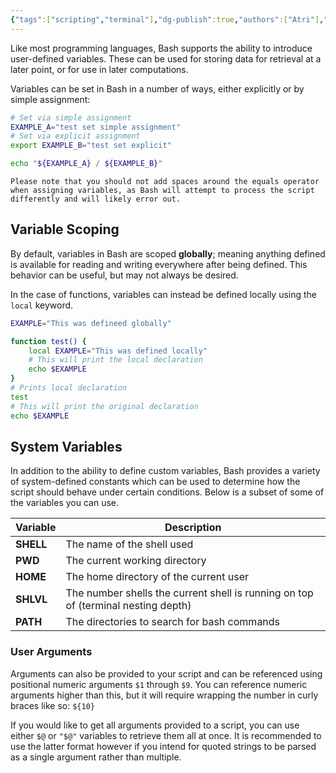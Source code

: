 ```yaml
---
{"tags":["scripting","terminal"],"dg-publish":true,"authors":["Atri"],"permalink":"/tech/programming/bash/2-basic-concepts/2-2-variables/","dgPassFrontmatter":true,"created":"2024-03-04T13:39:22.928-05:00","updated":"2024-03-08T03:26:27.993-05:00"}
---
```


Like most programming languages, Bash supports the ability to introduce user-defined variables. These can be used for storing data for retrieval at a later point, or for use in later computations.

Variables can be set in Bash in a number of ways, either explicitly or by simple assignment:

```bash
# Set via simple assignment
EXAMPLE_A="test set simple assignment"
# Set via explicit assignment
export EXAMPLE_B="test set explicit"

echo "${EXAMPLE_A} / ${EXAMPLE_B}"
```

```ad-warning
Please note that you should not add spaces around the equals operator when assigning variables, as Bash will attempt to process the script differently and will likely error out.
```
## Variable Scoping

By default, variables in Bash are scoped **globally**; meaning anything defined is available for reading and writing everywhere after being defined. This behavior can be useful, but may not always be desired.

In the case of functions, variables can instead be defined locally using the `local` keyword.

```bash
EXAMPLE="This was defineed globally"

function test() {
	local EXAMPLE="This was defined locally"
	# This will print the local declaration
	echo $EXAMPLE
}
# Prints local declaration
test
# This will print the original declaration
echo $EXAMPLE
```

## System Variables

In addition to the ability to define custom variables, Bash provides a variety of system-defined constants which can be used to determine how the script should behave under certain conditions. Below is a subset of some of the variables you can use.

| Variable  | Description                                                                       |
| --------- | --------------------------------------------------------------------------------- |
| **SHELL** | The name of the shell used                                                        |
| **PWD**   | The current working directory                                                     |
| **HOME**  | The home directory of the current user                                            |
| **SHLVL** | The number shells the current shell is running on top of (terminal nesting depth) |
| **PATH**  | The directories to search for bash commands                                       |
### User Arguments

Arguments can also be provided to your script and can be referenced using positional numeric arguments `$1` through `$9`. You can reference numeric arguments higher than this, but it will require wrapping the number in curly braces like so: `${10}`

If you would like to get all arguments provided to a script, you can use either `$@` or `"$@"` variables to retrieve them all at once. It is recommended to use the latter format however if you intend for quoted strings to be parsed as a single argument rather than multiple.
